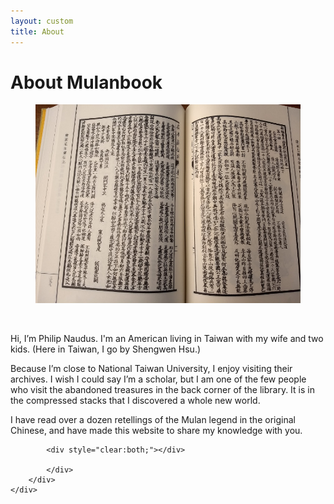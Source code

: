 ```yaml
---
layout: custom
title: About
---
```


<!-- /banner_bottom -->
<div class="main banner_bottom" id="article">
	<div class="clearfix"> </div>
	<div class="container">
		<div class="inner_sec_top_aglieits">
			<div class="banner_bottom_info">
				<h1>About Mulanbook</h1>
				<figure  class="float left" style="max-width: 450px;" >
				<img src="/assets/images/promo/about_me_book.jpg" alt="A text from the Ming dynasty." />
				</figure><br />
				<p>Hi, I’m Philip Naudus. I'm an American living in Taiwan with my wife and two kids. (Here in Taiwan, I go by Shengwen Hsu.)</p>
				<p>Because I’m close to National Taiwan University, I enjoy visiting their archives. I wish I could say I’m a scholar, but I am one of the few people who visit the abandoned treasures in the back corner of the library. It is in the compressed stacks that I discovered a whole new world.</p>
				<p>I have read over a dozen retellings of the Mulan legend in the original Chinese, and have made this website to share my knowledge with you.</p>

			<div style="clear:both;"></div>

			</div>
		</div>
	</div>
</div>
<script type="text/javascript" src="/assets/js/float.js"></script>
